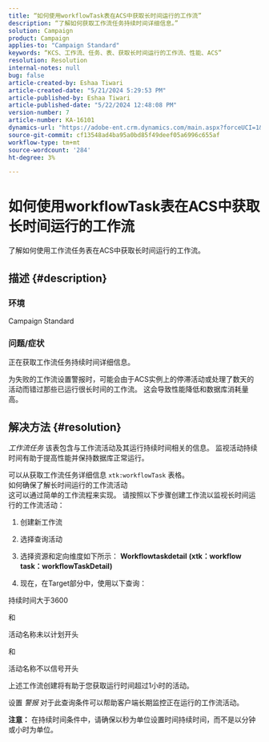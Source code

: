 ```yaml
---
title: “如何使用workflowTask表在ACS中获取长时间运行的工作流”
description: “了解如何获取工作流任务持续时间详细信息。”
solution: Campaign
product: Campaign
applies-to: "Campaign Standard"
keywords: “KCS、工作流、任务、表、获取长时间运行的工作流、性能、ACS”
resolution: Resolution
internal-notes: null
bug: false
article-created-by: Eshaa Tiwari
article-created-date: "5/21/2024 5:29:53 PM"
article-published-by: Eshaa Tiwari
article-published-date: "5/22/2024 12:48:08 PM"
version-number: 7
article-number: KA-16101
dynamics-url: "https://adobe-ent.crm.dynamics.com/main.aspx?forceUCI=1&pagetype=entityrecord&etn=knowledgearticle&id=59ca2cba-9717-ef11-9f8a-6045bd006793"
source-git-commit: cf13548ad4ba95a0bd85f49deef05a6996c655af
workflow-type: tm+mt
source-wordcount: '284'
ht-degree: 3%

---
```


# 如何使用workflowTask表在ACS中获取长时间运行的工作流


了解如何使用工作流任务表在ACS中获取长时间运行的工作流。

## 描述 {#description}


### <b>环境</b>

Campaign Standard

### <b>问题/症状</b>

正在获取工作流任务持续时间详细信息。

为失败的工作流设置警报时，可能会由于ACS实例上的停滞活动或处理了数天的活动而错过那些已运行很长时间的工作流。 这会导致性能降低和数据库消耗量高。


## 解决方法 {#resolution}


*工作流任务* 该表包含与工作流活动及其运行持续时间相关的信息。 监视活动持续时间有助于提高性能并保持数据库正常运行。

可以从获取工作流任务详细信息 `xtk:workflowTask` 表格。
<br>如何确保了解长时间运行的工作流活动<br>
这可以通过简单的工作流程来实现。 请按照以下步骤创建工作流以监视长时间运行的工作流活动：

1. 创建新工作流

2. 选择查询活动

3. 选择资源和定向维度如下所示： <b>Workflowtaskdetail</b> <b>(xtk：workflow task：workflowTaskDetail)</b>

4. 现在，在Target部分中，使用以下查询：

持续时间大于3600

和

活动名称未以计划开头

和

活动名称不以信号开头



上述工作流创建将有助于您获取运行时间超过1小时的活动。

设置 *警报* 对于此查询条件可以帮助客户端长期监控正在运行的工作流活动。

<b>注意：</b> 在持续时间条件中，请确保以秒为单位设置时间持续时间，而不是以分钟或小时为单位。
